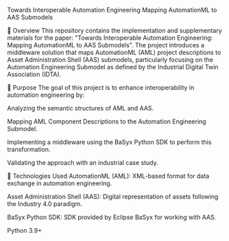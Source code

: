 Towards Interoperable Automation Engineering Mapping AutomationML to AAS Submodels

📄 Overview
This repository contains the implementation and supplementary materials for the paper: "Towards Interoperable Automation Engineering: Mapping AutomationML to AAS Submodels". The project introduces a middleware solution that maps AutomationML (AML) project descriptions to Asset Administration Shell (AAS) submodels, particularly focusing on the Automation Engineering Submodel as defined by the Industrial Digital Twin Association (IDTA).

🎯 Purpose
The goal of this project is to enhance interoperability in automation engineering by:

Analyzing the semantic structures of AML and AAS.

Mapping AML Component Descriptions to the Automation Engineering Submodel.

Implementing a middleware using the BaSyx Python SDK to perform this transformation.

Validating the approach with an industrial case study.

🧩 Technologies Used
AutomationML (AML): XML-based format for data exchange in automation engineering.

Asset Administration Shell (AAS): Digital representation of assets following the Industry 4.0 paradigm.

BaSyx Python SDK: SDK provided by Eclipse BaSyx for working with AAS.

Python 3.9+
